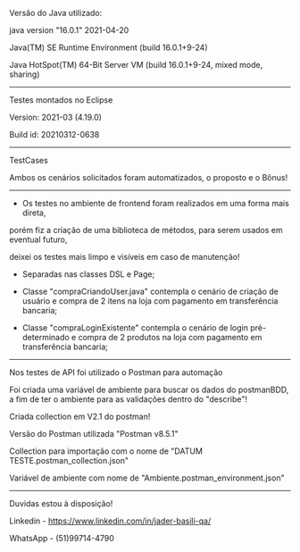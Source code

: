 Versão do Java utilizado: 

  

java version "16.0.1" 2021-04-20 

Java(TM) SE Runtime Environment (build 16.0.1+9-24) 

Java HotSpot(TM) 64-Bit Server VM (build 16.0.1+9-24, mixed mode, sharing) 

  

------------------------------------- 

Testes montados no Eclipse 

Version: 2021-03 (4.19.0) 

Build id: 20210312-0638 

------------------------------------- 

TestCases 

 Ambos os cenários solicitados foram automatizados, o proposto e o Bônus! 

 ------------------------------------- 

 * Os testes no ambiente de frontend foram realizados em uma forma mais direta,  

porém fiz a criação de uma biblioteca de métodos, para serem usados em eventual futuro,  

deixei os testes mais limpo e visíveis em caso de manutenção! 

* Separadas nas classes DSL e Page; 

* Classe "compraCriandoUser.java" contempla o cenário de criação de usuário e compra de 2 itens na loja com pagamento em transferência bancaria; 

* Classe "compraLoginExistente" contempla o cenário de login pré-determinado e compra de 2 produtos na loja com pagamento em transferência bancaria; 

  

------------------------------------- 

  

Nos testes de API foi utilizado o Postman para automação 

  

Foi criada uma variável de ambiente para buscar os dados do postmanBDD, a fim de ter o ambiente para as validações dentro do "describe"! 

Criada collection em V2.1 do postman! 

Versão do Postman utilizada "Postman v8.5.1" 

Collection para importação com o nome de "DATUM TESTE.postman_collection.json" 

Variável de ambiente com nome de "Ambiente.postman_environment.json"  

  

------------------------------------- 

  

Duvidas estou à disposição! 

Linkedin - https://www.linkedin.com/in/jader-basili-qa/ 

WhatsApp - (51)99714-4790 

 

 
